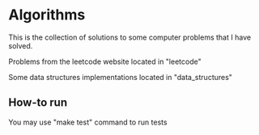 Algorithms
===

This is the collection of solutions to some computer problems that I have solved. 

Problems from the leetcode website located in "leetcode"

Some data structures implementations located in "data_structures"  

How-to run
---
You may use "make test" command to run tests